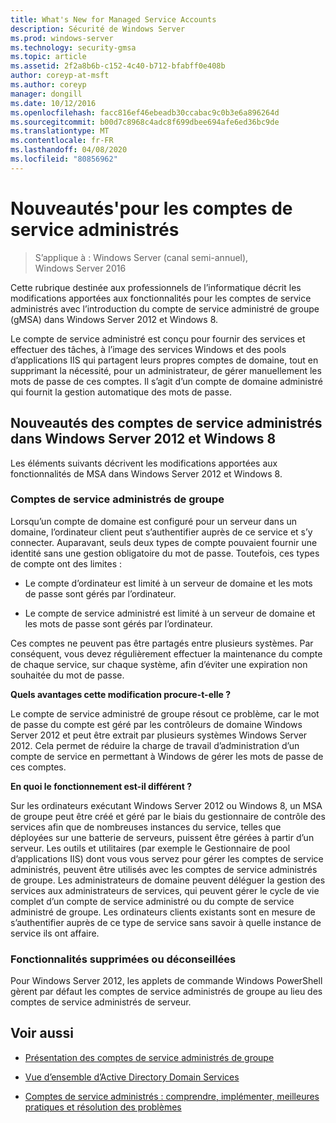 ```yaml
---
title: What's New for Managed Service Accounts
description: Sécurité de Windows Server
ms.prod: windows-server
ms.technology: security-gmsa
ms.topic: article
ms.assetid: 2f2a8b6b-c152-4c40-b712-bfabff0e408b
author: coreyp-at-msft
ms.author: coreyp
manager: dongill
ms.date: 10/12/2016
ms.openlocfilehash: facc816ef46ebeadb30ccabac9c0b3e6a896264d
ms.sourcegitcommit: b00d7c8968c4adc8f699dbee694afe6ed36bc9de
ms.translationtype: MT
ms.contentlocale: fr-FR
ms.lasthandoff: 04/08/2020
ms.locfileid: "80856962"
---
```

# <a name="what39s-new-for-managed-service-accounts"></a>Nouveautés&#39;pour les comptes de service administrés

>S’applique à : Windows Server (canal semi-annuel), Windows Server 2016

Cette rubrique destinée aux professionnels de l’informatique décrit les modifications apportées aux fonctionnalités pour les comptes de service administrés avec l’introduction du compte de service administré de groupe (gMSA) dans Windows Server 2012 et Windows 8.

Le compte de service administré est conçu pour fournir des services et effectuer des tâches, à l’image des services Windows et des pools d’applications IIS qui partagent leurs propres comptes de domaine, tout en supprimant la nécessité, pour un administrateur, de gérer manuellement les mots de passe de ces comptes. Il s’agit d’un compte de domaine administré qui fournit la gestion automatique des mots de passe.

## <a name="whats-new-for-managed-service-accounts-in-windows-server-2012-and-windows-8"></a><a name="versions"></a>Nouveautés des comptes de service administrés dans Windows Server 2012 et Windows 8
Les éléments suivants décrivent les modifications apportées aux fonctionnalités de MSA dans Windows Server 2012 et Windows 8.

### <a name="group-managed-service-accounts"></a>Comptes de service administrés de groupe
Lorsqu’un compte de domaine est configuré pour un serveur dans un domaine, l’ordinateur client peut s’authentifier auprès de ce service et s’y connecter. Auparavant, seuls deux types de compte pouvaient fournir une identité sans une gestion obligatoire du mot de passe. Toutefois, ces types de compte ont des limites :

-   Le compte d’ordinateur est limité à un serveur de domaine et les mots de passe sont gérés par l’ordinateur.

-   Le compte de service administré est limité à un serveur de domaine et les mots de passe sont gérés par l’ordinateur.

Ces comptes ne peuvent pas être partagés entre plusieurs systèmes. Par conséquent, vous devez régulièrement effectuer la maintenance du compte de chaque service, sur chaque système, afin d’éviter une expiration non souhaitée du mot de passe.

**Quels avantages cette modification procure-t-elle ?**

Le compte de service administré de groupe résout ce problème, car le mot de passe du compte est géré par les contrôleurs de domaine Windows Server 2012 et peut être extrait par plusieurs systèmes Windows Server 2012. Cela permet de réduire la charge de travail d’administration d’un compte de service en permettant à Windows de gérer les mots de passe de ces comptes.

**En quoi le fonctionnement est-il différent ?**

Sur les ordinateurs exécutant Windows Server 2012 ou Windows 8, un MSA de groupe peut être créé et géré par le biais du gestionnaire de contrôle des services afin que de nombreuses instances du service, telles que déployées sur une batterie de serveurs, puissent être gérées à partir d’un serveur. Les outils et utilitaires (par exemple le Gestionnaire de pool d’applications IIS) dont vous vous servez pour gérer les comptes de service administrés, peuvent être utilisés avec les comptes de service administrés de groupe. Les administrateurs de domaine peuvent déléguer la gestion des services aux administrateurs de services, qui peuvent gérer le cycle de vie complet d’un compte de service administré ou du compte de service administré de groupe. Les ordinateurs clients existants sont en mesure de s’authentifier auprès de ce type de service sans savoir à quelle instance de service ils ont affaire.

### <a name="removed-or-deprecated-functionality"></a><a name="interoperability"></a>Fonctionnalités supprimées ou déconseillées
Pour Windows Server 2012, les applets de commande Windows PowerShell gèrent par défaut les comptes de service administrés de groupe au lieu des comptes de service administrés de serveur.

## <a name="see-also"></a>Voir aussi

-   [Présentation des comptes de service administrés de groupe](group-managed-service-accounts-overview.md)

-   [Vue d’ensemble d’Active Directory Domain Services](active-directory-domain-services-overview.md)

-   [Comptes de service administrés : comprendre, implémenter, meilleures pratiques et résolution des problèmes](https://blogs.technet.com/b/askds/archive/20../managed-service-accounts-understanding-implementing-best-practices-and-troubleshooting.aspx)


